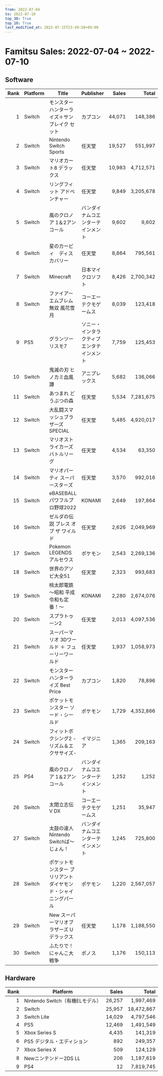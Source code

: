 ```yaml
---
from: 2022-07-04
to: 2022-07-10
top_30: True
top_10: True
last_modified_at: 2022-07-15T23:49:58+09:00
---
```

# Famitsu Sales: 2022-07-04 ~ 2022-07-10
## Software
| Rank | Platform | Title | Publisher | Sales | Total | Rate | New |
| -: | -- | -- | -- | -: | -: | -: | -- |
| 1 | Switch | モンスターハンターライズ＋サンブレイク セット | カプコン | 44,071 | 148,386 | 40% |  |
| 2 | Switch | Nintendo Switch Sports | 任天堂 | 19,527 | 551,997 | 20% |  |
| 3 | Switch | マリオカート8 デラックス | 任天堂 | 10,983 | 4,712,571 | 20% |  |
| 4 | Switch | リングフィット アドベンチャー | 任天堂 | 9,849 | 3,205,678 | 20% |  |
| 5 | Switch | 風のクロノア 1＆2アンコール | バンダイナムコエンターテインメント | 9,602 | 9,602 | 60% | **New** |
| 6 | Switch | 星のカービィ　ディスカバリー | 任天堂 | 8,864 | 795,561 | 20% |  |
| 7 | Switch | Minecraft | 日本マイクロソフト | 8,426 | 2,700,342 | 20% |  |
| 8 | Switch | ファイアーエムブレム無双 風花雪月 | コーエーテクモゲームス | 8,039 | 123,418 | 40% |  |
| 9 | PS5 | グランツーリスモ7 | ソニー・インタラクティブエンタテインメント | 7,759 | 125,453 | 20% |  |
| 10 | Switch | 鬼滅の刃 ヒノカミ血風譚 | アニプレックス | 5,682 | 136,066 | 20% |  |
| 11 | Switch | あつまれ どうぶつの森 | 任天堂 | 5,534 | 7,281,675 | 20% |  |
| 12 | Switch | 大乱闘スマッシュブラザーズ SPECIAL | 任天堂 | 5,485 | 4,920,017 | 20% |  |
| 13 | Switch | マリオストライカーズ　バトルリーグ | 任天堂 | 4,534 | 63,350 | 40% |  |
| 14 | Switch | マリオパーティ スーパースターズ | 任天堂 | 3,570 | 992,016 | 20% |  |
| 15 | Switch | eBASEBALLパワフルプロ野球2022 | KONAMI | 2,649 | 197,864 | 20% |  |
| 16 | Switch | ゼルダの伝説 ブレス オブ ザ ワイルド | 任天堂 | 2,626 | 2,049,969 | 20% |  |
| 17 | Switch | Pokemon LEGENDS アルセウス | ポケモン | 2,543 | 2,269,136 | 20% |  |
| 18 | Switch | 世界のアソビ大全51 | 任天堂 | 2,323 | 993,683 | 20% |  |
| 19 | Switch | 桃太郎電鉄 〜昭和 平成 令和も定番！〜 | KONAMI | 2,280 | 2,674,076 | 20% |  |
| 20 | Switch | スプラトゥーン2 | 任天堂 | 2,013 | 4,097,536 | 20% |  |
| 21 | Switch | スーパーマリオ 3Dワールド ＋ フューリーワールド | 任天堂 | 1,937 | 1,058,973 | 20% |  |
| 22 | Switch | モンスターハンターライズ Best Price | カプコン | 1,820 | 78,896 | 20% |  |
| 23 | Switch | ポケットモンスター ソード・シールド | ポケモン | 1,729 | 4,352,866 | 20% |  |
| 24 | Switch | フィットボクシング2 -リズム＆エクササイズ- | イマジニア | 1,365 | 209,163 | 20% |  |
| 25 | PS4 | 風のクロノア 1＆2アンコール | バンダイナムコエンターテインメント | 1,252 | 1,252 | 60% | **New** |
| 26 | Switch | 太閤立志伝V DX | コーエーテクモゲームス | 1,251 | 35,947 | 20% |  |
| 27 | Switch | 太鼓の達人 Nintendo Switchば〜じょん！ | バンダイナムコエンターテインメント | 1,245 | 725,800 | 20% |  |
| 28 | Switch | ポケットモンスター ブリリアントダイヤモンド・シャイニングパール | ポケモン | 1,220 | 2,567,057 | 20% |  |
| 29 | Switch | New スーパーマリオブラザーズ U デラックス | 任天堂 | 1,178 | 1,188,550 | 20% |  |
| 30 | Switch | ふたりで！にゃんこ大戦争 | ポノス | 1,176 | 150,113 | 20% |  |

## Hardware
| Rank | Platform | Sales | Total |
| -: | -- | -: | -: |
| 1 | Nintendo Switch（有機ELモデル） | 26,257 | 1,997,469 |
| 2 | Switch | 25,957 | 18,472,867 |
| 3 | Switch Lite | 14,029 | 4,797,546 |
| 4 | PS5 | 12,469 | 1,491,549 |
| 5 | Xbox Series S | 4,435 | 141,319 |
| 6 | PS5 デジタル・エディション | 892 | 249,357 |
| 7 | Xbox Series X | 509 | 124,129 |
| 8 | Newニンテンドー2DS LL | 206 | 1,187,619 |
| 9 | PS4 | 12 | 7,819,745 |